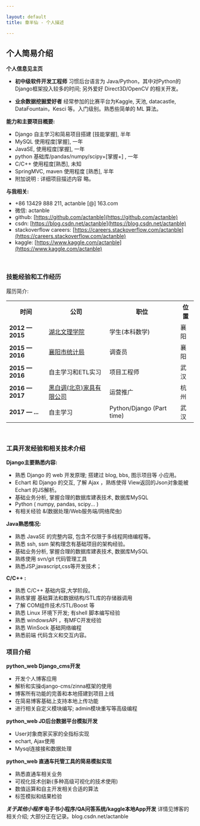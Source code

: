 ```yaml
---

layout: default
title: 章半仙 - 个人描述

---
```



## 个人简易介绍
**个人信息见主页**

- **初中级软件开发工程师** 习惯后台语言为 Java/Python，其中对Python的Django框架投入较多的时间; 另外爱好 Direct3D/OpenCV 的相关开发。

-  **业余数据挖掘爱好者**  经常参加的比赛平台为Kaggle, 天池, datacastle, DataFountain，Kesci 等。入门级别。熟悉些简单的 ML 算法。



**能力和主要项目概要:**

- Django 自主学习和简易项目搭建 [技能掌握], 半年
- MySQL 使用程度[掌握], 一年 
- JavaSE, 使用程度[掌握], 一年 
- python 基础库/pandas/numpy/scipy+[掌握+] , 一年 
- C/C++ 使用程度[熟悉], 未知
- SpringMVC, maven 使用程度 [熟悉], 半年
- 附加说明 : 详细项目描述内容 略。


**与我相关:**

- +86 13429 888 211, actanble [@] 163.com
- 微信: actanble
- github: [https://github.com/actanble](https://github.com/actanble)
- csdn: [https://blog.csdn.net/actanble](https://blog.csdn.net/actanble)
- stackoverflow careers: [https://careers.stackoverflow.com/actanble](https://careers.stackoverflow.com/actanble)
- kaggle: [https://www.kaggle.com/actanble](https://www.kaggle.com/actanble)


&nbsp;

### 技能经验和工作经历


履历简介:

<table>
  <tr>
    <th>时间</th>
    <th>公司</th>
    <th>职位</th>
    <th>位置</th>
  </tr>
  <tr>
    <td><strong>2012 &mdash; 2015</strong></td>
    <td><a href="www.hbuas.edu.cn">湖北文理学院</a> </td>
    <td>学生(本科数学)</td>
    <td>襄阳</td>
  </tr>
  <tr>
    <td><strong>2015 &mdash; 2016</strong></td>
    <td><a href="http://xftjj.xf.cn/">襄阳市统计局</a> </td>
    <td>调查员</td>
    <td>襄阳</td>
  </tr>
  <tr>
    <td><strong>2015 &mdash; 2016</strong></td>
    <td>自主学习和ETL实习</td>
    <td>项目工程师</td>
    <td>武汉</td>
  </tr>
  <tr>
    <td><strong>2016 &mdash; 2017</strong></td>
    <td><a href="http://www.heibaidiao.com/">黑白调(北京)家具有限公司</a></td>
    <td>运营推广</td>
    <td>杭州</td>
  </tr>

  <tr>
    <td><strong>2017 &mdash; ...</strong></td>
    <td>自主学习</td>
    <td>Python/Django (Part time)</td>
    <td>武汉</td>
  </tr>
  
</table>

&nbsp;
### 工具开发经验和相关技术介绍

**Django主要熟悉内容:**

- 熟悉 Django 的 web 开发原理; 搭建过 blog, bbs, 图示项目等 小应用。
- Echart 和 Django 的交互, 了解 Ajax ，熟练使得 View返回的Json对象能被Echart 的JS解析。 
- 基础业务分析, 掌握合理的数据库建表技术, 数据库MySQL
- Python ( numpy, pandas, scipy... )
- 有相关经验 &(数据处理/Web服务端/网络爬虫)


**Java熟悉情况:**

- 熟悉 JavaSE 的完整内容, 包含不仅限于多线程网络编程等。
- 熟悉 ssh, ssm 架构理念有基础项目的架构经验。 
- 基础业务分析, 掌握合理的数据库建表技术, 数据库MySQL
- 熟练使用 svn/git 代码管理工具
- 熟悉JSP,javascript,css等开发技术；

**C/C++ :**

- 熟悉 C/C++ 基础内容,大学阶段。
- 熟练掌握 基础算法和数据结构/STL库的存储器调用 
- 了解 COM组件技术/STL/Boost 等
- 熟悉 Linux 环境下开发; 有shell 脚本编写经验
- 熟悉 windowsAPI ，有MFC开发经验 
- 熟悉 WinSock 基础网络编程
- 熟悉前端 代码含义和交互内容。


### 项目介绍
**python_web Django_cms开发**

- 开发个人博客应用
- 解析和实操django-cms/zinna框架的使用
- 博客所有功能的完善和本地搭建到项目上线
- 在简易博客基础上支持本地上传功能
- 进行相关自定义模块编写; admin模块重写等高级编程


**python_web JD后台数据平台模拟开发**
- User对象商家买家的全指标实现
- echart, Ajax使用
- Mysql连接接和数据处理

**python_web 直通车托管工具的简易模拟实现**
- 熟悉直通车相关业务
- 可视化技术创新(多种高级可视化的技术使用)
- 数值运算和自主开发相关合适的算法
- 标签模拟和结果检验

**_关于其他小程序_ 电子书小程序/QA问答系统/kaggle本地App开发**
详情见博客的相关介绍; 大部分正在记录。blog.csdn.net/actanble







